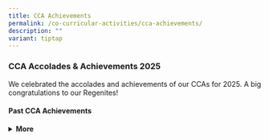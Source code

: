 ```yaml
---
title: CCA Achievements
permalink: /co-curricular-activities/cca-achievements/
description: ""
variant: tiptap
---
```

<h3><strong>CCA Accolades &amp; Achievements 2025</strong></h3>
<p>We celebrated the accolades and achievements of our CCAs for 2025. A big
congratulations to our Regenites!</p>
<p></p>
<h4>Past CCA Achievements</h4>
<div data-type="detailGroup" class="isomer-accordion-group isomer-accordion isomer-accordion-white">
<details class="isomer-details">
<summary><strong>More</strong>
</summary>
<div data-type="detailsContent" class="isomer-details-content">
<p><strong>2023</strong>
</p>
<p>📌 <a href="https://www.regentsec.moe.edu.sg/cca-accolades-achievements-2023/" rel="noopener nofollow" target="_blank">CCA Accolades &amp; Achievements 2023</a>
</p>
<p>📌 <a href="https://www.regentsec.moe.edu.sg/cca-awards-presentation-semester-1-2023/" rel="noopener nofollow" target="_blank">CCA Awards Presentation (Semester 1) 2023</a>
</p>
</div>
</details>
</div>
<p></p>